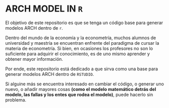 # **ARCH MODEL IN `R`**
El objetivo de este repositorio es que se tenga un código base para generar modelos ARCH dentro de `r`.

Dentro del mundo de la economía y la econometría, muchos alumnos de universidad y maestría se encuentran enfrente del paradigma de cursar la materia de econometría.
Si bien, en ocasiones los profesores no son lo suficiente para adquirir el conocimiento, es de uno mismo aprender y obtener mayor información.

Por ende, este repositorio está dedicado a que sirva como una base para generar modelos ARCH dentro de `RSTUDIO`.

Si alguine más se encuentra interesado en cambiar el código, o generar uno nuevo, o añadir mayores cosas **(como el modelo matemático detrás del modelo, las fallas y los entes que rodea el modelo)**, puede hacerlo sin problema.
